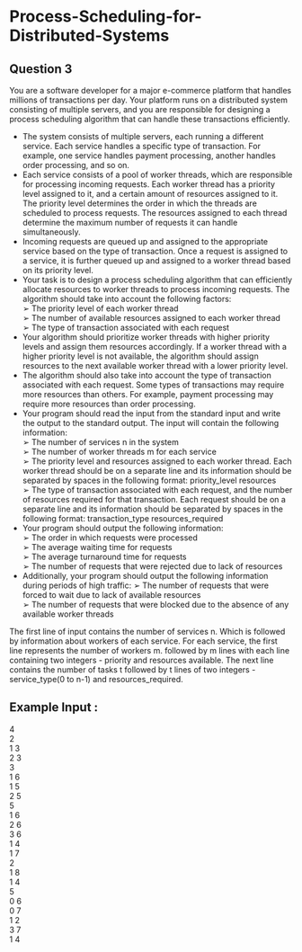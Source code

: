 # Process-Scheduling-for-Distributed-Systems
## Question 3

You are a software developer for a major e-commerce platform that handles millions of
transactions per day. Your platform runs on a distributed system consisting of multiple servers,
and you are responsible for designing a process scheduling algorithm that can handle these
transactions efficiently.
* The system consists of multiple servers, each running a different service. Each service handles a
specific type of transaction. For example, one service handles payment processing, another
handles order processing, and so on.
* Each service consists of a pool of worker threads, which are responsible for processing incoming
requests. Each worker thread has a priority level assigned to it, and a certain amount of resources
assigned to it. The priority level determines the order in which the threads are scheduled to process
requests. The resources assigned to each thread determine the maximum number of requests it can
handle simultaneously.
* Incoming requests are queued up and assigned to the appropriate service based on the type of
transaction. Once a request is assigned to a service, it is further queued up and assigned to a worker
thread based on its priority level.
* Your task is to design a process scheduling algorithm that can efficiently allocate resources to
worker threads to process incoming requests. The algorithm should take into account the
following factors:<br>
➢ The priority level of each worker thread<br>
➢ The number of available resources assigned to each worker thread<br>
➢ The type of transaction associated with each request
* Your algorithm should prioritize worker threads with higher priority levels and assign them
resources accordingly. If a worker thread with a higher priority level is not available, the algorithm
should assign resources to the next available worker thread with a lower priority level.
* The algorithm should also take into account the type of transaction associated with each request.
Some types of transactions may require more resources than others. For example, payment
processing may require more resources than order processing.
* Your program should read the input from the standard input and write the output to the standard
output. The input will contain the following information:<br>
➢ The number of services n in the system<br>
➢ The number of worker threads m for each service<br>
➢ The priority level and resources assigned to each worker thread. Each worker thread
should be on a separate line and its information should be separated by spaces in the
following format: priority_level resources<br>
➢ The type of transaction associated with each request, and the number of resources required
for that transaction. Each request should be on a separate line and its information should
be separated by spaces in the following format: transaction_type resources_required
* Your program should output the following information:<br>
➢ The order in which requests were processed<br>
➢ The average waiting time for requests<br>
➢ The average turnaround time for requests<br>
➢ The number of requests that were rejected due to lack of resources
* Additionally, your program should output the following information during periods of high traffic:
➢ The number of requests that were forced to wait due to lack of available resources<br>
➢ The number of requests that were blocked due to the absence of any available worker
threads

The first line of input contains the number of services n. Which is followed by information about workers of each service. For each service, the first line represents the number of workers m. followed by m lines with each line containing two integers - priority and resources available. The next line contains the number of tasks t followed by t lines of two integers - service_type(0 to n-1) and resources_required.

## Example Input :
4<br>
2<br>
1 3<br>
2 3<br>
3<br>
1 6 <br>
1 5<br>
2 5<br>
5<br>
1 6<br>
2 6<br>
3 6<br>
1 4<br>
1 7<br>
2<br>
1 8<br>
1 4<br>
5<br>
0 6<br>
0 7<br>
1 2<br>
3 7<br>
1 4<br>
